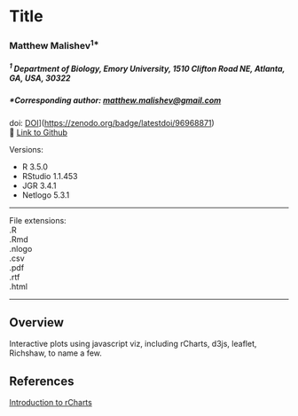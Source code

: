 # Title

### Matthew Malishev<sup>1*</sup>

##### _<sup>1</sup> Department of Biology, Emory University, 1510 Clifton Road NE, Atlanta, GA, USA, 30322_    

##### *Corresponding author: matthew.malishev@gmail.com  

doi: [DOI](https://zenodo.org/badge/96968871.svg)](https://zenodo.org/badge/latestdoi/96968871)  
:link: [Link to Github](https://github.com/darwinanddavis)  

Versions:  
 - R 3.5.0  
 - RStudio 1.1.453  
 - JGR 3.4.1  
 - Netlogo 5.3.1  

******

File extensions:   
.R  
.Rmd  
.nlogo     
.csv    
.pdf  
.rtf  
.html  

******  

## Overview  
Interactive plots using javascript viz, including rCharts, d3js, leaflet, Richshaw, to name a few.    

## References  
[Introduction to rCharts](http://ramnathv.github.io/rCharts/)  

